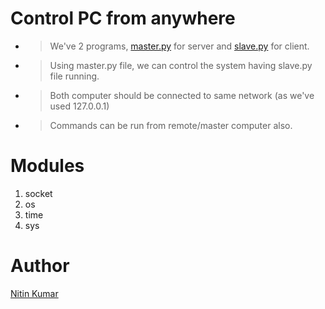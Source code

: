 # Control PC from anywhere

- > We've 2 programs, [master.py]() for server and [slave.py]() for client.  
- > Using master.py file, we can control the system having slave.py file running.  
- > Both computer should be connected to same network (as we've used 127.0.0.1)  
- > Commands can be run from remote/master computer also.  

# Modules

1. socket
2. os
3. time
4. sys

# Author

[Nitin Kumar](https://linkedin.com/in/nitin30kumar/)


